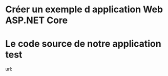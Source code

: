 # Créer un exemple d application Web ASP.NET Core

# Le code source de notre application test

url: 
